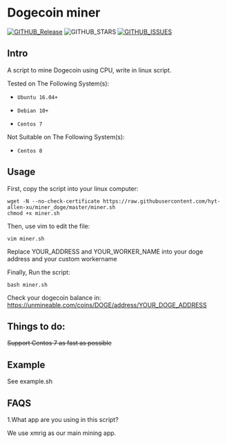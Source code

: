 # Dogecoin miner
[![GITHUB_Release](https://img.shields.io/badge/release-v0.1-blue)](https://github.com/hyt-allen-xu/miner_doge/releases/tag/v0.1) ![GITHUB_STARS](https://img.shields.io/github/stars/hyt-allen-xu/miner_doge) [![GITHUB_ISSUES](https://img.shields.io/github/issues/hyt-allen-xu/miner_doge)](****)

## Intro

A script to mine Dogecoin using CPU, write in linux script.

Tested on The Following System(s):

- `Ubuntu 16.04+`

- `Debian 10+`

- `Centos 7`


Not Suitable on The Following System(s):

- `Centos 8`

## Usage

First, copy the script into your linux computer:

```
wget -N --no-check-certificate https://raw.githubusercontent.com/hyt-allen-xu/miner_doge/master/miner.sh 
chmod +x miner.sh
```

Then, use vim to edit the file:

```vim miner.sh```

Replace YOUR_ADDRESS and YOUR_WORKER_NAME into your doge address and your custom workername

Finally, Run the script:

```bash miner.sh```

Check your dogecoin balance in: https://unmineable.com/coins/DOGE/address/YOUR_DOGE_ADDRESS

## Things to do:

~~Support Centos 7 as fast as possible~~

## Example

See example.sh

## FAQS

1.What app are you using in this script?

We use xmrig as our main mining app.
